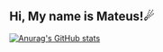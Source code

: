 ## Hi, My name is Mateus!☄

[![Anurag's GitHub stats](https://github-readme-stats.vercel.app/api?httpmat=anuraghazra)](https://github.com/anuraghazra/github-readme-stats)
